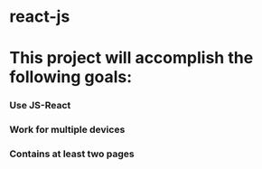 # react-js


# This project will accomplish the following goals:
### Use JS-React
### Work for multiple devices
### Contains at least two pages
### 
